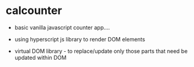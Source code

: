 # calcounter

- basic vanilla javascript counter app....

- using hyperscript js library to render DOM elements

- virtual DOM library - to replace/update only those parts that need be updated within DOM
